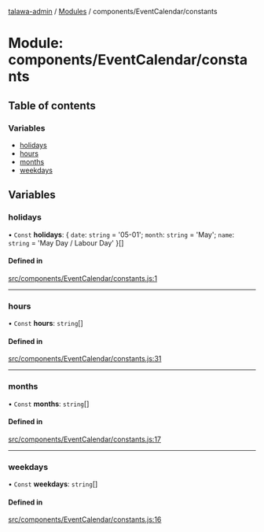 [talawa-admin](../README.md) / [Modules](../modules.md) / components/EventCalendar/constants

# Module: components/EventCalendar/constants

## Table of contents

### Variables

- [holidays](components_EventCalendar_constants.md#holidays)
- [hours](components_EventCalendar_constants.md#hours)
- [months](components_EventCalendar_constants.md#months)
- [weekdays](components_EventCalendar_constants.md#weekdays)

## Variables

### holidays

• `Const` **holidays**: \{ `date`: `string` = '05-01'; `month`: `string` = 'May'; `name`: `string` = 'May Day / Labour Day' \}[]

#### Defined in

[src/components/EventCalendar/constants.js:1](https://github.com/AVtheking/talawa-admin/blob/2c36281/src/components/EventCalendar/constants.js#L1)

___

### hours

• `Const` **hours**: `string`[]

#### Defined in

[src/components/EventCalendar/constants.js:31](https://github.com/AVtheking/talawa-admin/blob/2c36281/src/components/EventCalendar/constants.js#L31)

___

### months

• `Const` **months**: `string`[]

#### Defined in

[src/components/EventCalendar/constants.js:17](https://github.com/AVtheking/talawa-admin/blob/2c36281/src/components/EventCalendar/constants.js#L17)

___

### weekdays

• `Const` **weekdays**: `string`[]

#### Defined in

[src/components/EventCalendar/constants.js:16](https://github.com/AVtheking/talawa-admin/blob/2c36281/src/components/EventCalendar/constants.js#L16)
